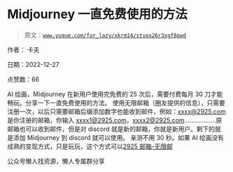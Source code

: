 # Midjourney 一直免费使用的方法

> 原文：[`www.yuque.com/for_lazy/xkrm14/stvox26r3xgf8pwd`](https://www.yuque.com/for_lazy/xkrm14/stvox26r3xgf8pwd)



作者： 卡夫



日期：2022-12-27



点赞数：66

<ne-card data-card-name="hr" data-card-type="block" id="pH5da" data-event-boundary="card">

AI 绘画，Midjourney 在新用户使用完免费的 25 次后，需要付费每月 30 刀才能畅玩。分享一下一直免费使用的方法。 使用无限邮箱（圈友提供的信息），只需要注册一次，以后只需要邮箱后缀添加数字也能收到邮件，例如：xxxx@2925.com 是你注册的邮箱，你输入 xxxx1@2925.com，xxxx2@2925.com..................原邮箱也可以收到邮件，但是对 discord 就是新的邮箱，你就是新用户。剩下的就是添加 Midjourney 到 discord 就可以使用。 亲测不用 30 秒。如果 AI 绘画没有成熟的变现方式，只是玩玩，这个方式可以[2925 邮箱-无限邮](https://www.2925.com/)

<ne-card data-card-name="hr" data-card-type="block" id="E0plD" data-event-boundary="card">

公众号懒人找资源，懒人专属群分享

</ne-card></ne-card>